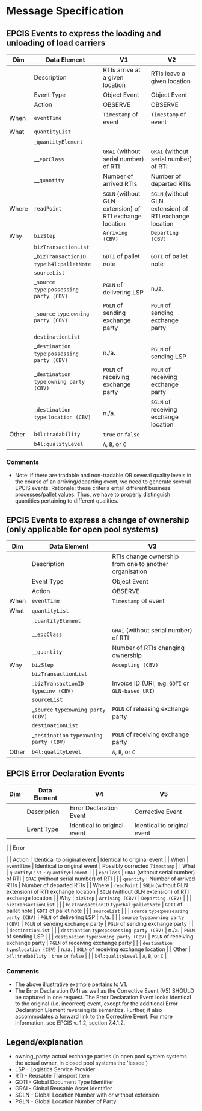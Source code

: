 # Message Specification

## EPCIS Events to express the loading and unloading of load carriers

| Dim | Data Element | V1 | V2 |
| --- | ------------ | -- | -- |
|  | Description | RTIs arrive at a given location | RTIs leave a given location |
|  | Event Type | Object Event | Object Event |
|  | Action | OBSERVE | OBSERVE |
| When | `eventTime` | `Timestamp` of event | `Timestamp` of event |
| What | `quantityList` |
|  | _`quantityElement` |
|  | __`epcClass` | `GRAI` (without serial number) of RTI | `GRAI` (without serial number) of RTI |
|  | __`quantity` | Number of arrived RTIs | Number of departed RTIs |
| Where | `readPoint` | `SGLN` (without GLN extension) of RTI exchange location | `SGLN` (without GLN extension) of RTI exchange location |
| Why | `bizStep` | `Arriving (CBV)` | `Departing (CBV)` |
|  | `bizTransactionList` |
|  | _`bizTransactionID` `type`:`b4l:palletNote` | `GDTI` of pallet note | `GDTI` of pallet note |
|  | `sourceList` |
|  | _`source` `type`:`possessing party (CBV)` | `PGLN` of delivering LSP | n./a. |
|  | _`source` `type`:`owning party (CBV)` | `PGLN` of sending exchange party | `PGLN` of sending exchange party |
|  | `destinationList` |
|  | _`destination` `type`:`possessing party (CBV)` | n./a. | `PGLN` of sending LSP |
|  | _`destination` `type`:`owning party (CBV)` | `PGLN` of receiving exchange party | `PGLN` of receiving exchange party |
|  | _`destination` `type`:`location (CBV)` | n./a. | `SGLN` of receiving exchange location |
| Other | `b4l:tradability` | `true` or `false` |
|  | `b4l:qualityLevel` | `A`, `B`, or `C` |

### Comments
* Note: if there are tradable and non-tradable OR several quality levels in the course of an arriving/departing event, we need to generate several EPCIS events.
Rationale: these criteria entail different business processes/pallet values. Thus, we have to properly distinguish quantities pertaining to different qualities.

## EPCIS Events to express a change of ownership (only applicable for open pool systems)

| Dim | Data Element | V3 |
| --- | ------------ | -- |
|  | Description | RTIs change ownership from one to another organisation |
|  | Event Type | Object Event |
|  | Action | OBSERVE |
| When | `eventTime` | `Timestamp` of event |
| What | `quantityList` |
|  | _`quantityElement` |
|  | __`epcClass` | `GRAI` (without serial number) of RTI |
|  | __`quantity` | Number of RTIs changing ownership |
| Why | `bizStep` | `Accepting (CBV)` |
|  | `bizTransactionList` |
|  | _`bizTransactionID` `type`:`inv (CBV)` | Invoice ID (URI, e.g. `GDTI` or `GLN-based URI`) |
|  | `sourceList` |
|  | _`source` `type`:`owning party (CBV)` | `PGLN` of releasing exchange party |
|  | `destinationList` |
|  | _`destination` `type`:`owning party (CBV)` | `PGLN` of receiving exchange party |
| Other | `b4l:qualityLevel` | `A`, `B`, or `C` |

## EPCIS Error Declaration Events

| Dim | Data Element | V4 | V5 |
| --- | ------------ | -- | -- |
|  | Description | Error Declaration Event | Corrective Event |
|  | Event Type | Identical to original event | Identical to original event |

|  | Error  


|  | Action | Identical to original event | Identical to original event |
| When | `eventTime` | Identical to original event | Possibly corrected `Timestamp` |
| What | `quantityList` - `quantityElement` |
|  |  `epcClass` | `GRAI` (without serial number) of RTI | `GRAI` (without serial number) of RTI |
|  |  `quantity` | Number of arrived RTIs | Number of departed RTIs |
| Where | `readPoint` | `SGLN` (without GLN extension) of RTI exchange location | `SGLN` (without GLN extension) of RTI exchange location |
| Why | `bizStep` | `Arriving (CBV)` | `Departing (CBV)` |
|  | `bizTransactionList` |
|  | `bizTransactionID` `type`:`b4l:palletNote` | `GDTI` of pallet note | `GDTI` of pallet note |
|  | `sourceList` |
|  | `source` `type`:`possessing party (CBV)` | `PGLN` of delivering LSP | n./a. |
|  | `source` `type`:`owning party (CBV)` | `PGLN` of sending exchange party | `PGLN` of sending exchange party |
|  | `destinationList` |
|  | `destination` `type`:`possessing party (CBV)` | n./a. | `PGLN` of sending LSP |
|  | `destination` `type`:`owning party (CBV)` | `PGLN` of receiving exchange party | `PGLN` of receiving exchange party |
|  | `destination` `type`:`location (CBV)` | n./a. | `SGLN` of receiving exchange location |
| Other | `b4l:tradability` | `true` or `false` |
|  | `b4l:qualityLevel` | `A`, `B`, or `C` |

### Comments
* The above illustrative example pertains to V1.
* The Error Declaration (V4) as well as the Corrective Event (V5) SHOULD be captured in one request. The Error Declaration Event looks identical to the original (i.e. incorrect) event, except for the additional Error Declaration Element reversing its semantics. Further, it also accommodates a forward link to the Corrective Event.
For more information, see EPCIS v. 1.2, section 7.4.1.2.

## Legend/explanation
* owning_party: actual exchange parties (in open pool system systems the actual owner, in closed pool systems the 'lessee')
* LSP - Logistics Service Provider
* RTI - Reusable Transport Item
* GDTI - Global Document Type Identifier
* GRAI - Global Reusable Asset Identifier
* SGLN - Global Location Number with or without extension
* PGLN - Global Location Number of Party
